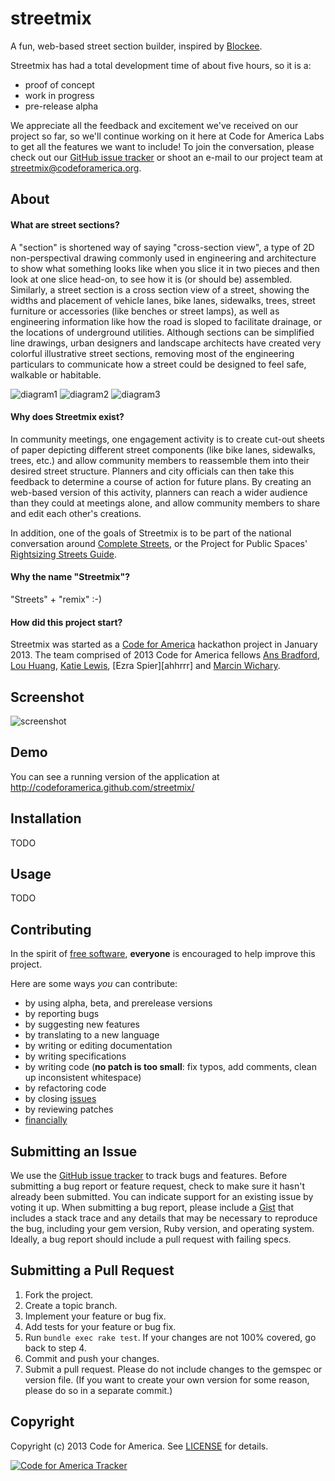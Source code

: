 streetmix
=========

A fun, web-based street section builder, inspired by [Blockee][].

Streetmix has had a total development time of about five hours, so it is a:
* proof of concept
* work in progress
* pre-release alpha

We appreciate all the feedback and excitement we've received on our project so far, so we'll continue working on it here at Code for America Labs to get all the features we want to include! To join the conversation, please check out our [GitHub issue tracker][issues] or shoot an e-mail to our project team at streetmix@codeforamerica.org.

[blockee]: http://blockee.org/

## <a name="about"></a>About

#### What are street sections?

A "section" is shortened way of saying "cross-section view", a type of 2D non-perspectival drawing commonly used in engineering and architecture to show what something looks like when you slice it in two pieces and then look at one slice head-on, to see how it is (or should be) assembled. Similarly, a street section is a cross section view of a street, showing the widths and placement of vehicle lanes, bike lanes, sidewalks, trees, street furniture or accessories (like benches or street lamps), as well as engineering information like how the road is sloped to facilitate drainage, or the locations of underground utilities. Although sections can be simplified line drawings, urban designers and landscape architects have created very colorful illustrative street sections, removing most of the engineering particulars to communicate how a street could be designed to feel safe, walkable or habitable.

![diagram1](https://raw.github.com/codeforamerica/streetmix/master/doc/thumb_section_marketstreet.png "Existing conditions section of Market Street, from the Better Market Street Plan, San Francisco")
![diagram2](https://raw.github.com/codeforamerica/streetmix/master/doc/thumb_section_2ndstreetcycles.png "Proposed one-way cycletrack design of Second Street, from the Great Second Street Plan, San Francisco")
![diagram3](https://raw.github.com/codeforamerica/streetmix/master/doc/thumb_section_illus.jpg "Example of an illustrative section, courtesy of Lou Huang")

#### Why does Streetmix exist?

In community meetings, one engagement activity is to create cut-out sheets of paper depicting different street components (like bike lanes, sidewalks, trees, etc.) and allow community members to reassemble them into their desired street structure. Planners and city officials can then take this feedback to determine a course of action for future plans. By creating an web-based version of this activity, planners can reach a wider audience than they could at meetings alone, and allow community members to share and edit each other's creations.

In addition, one of the goals of Streetmix is to be part of the national conversation around [Complete Streets][completestreets], or the Project for Public Spaces' [Rightsizing Streets Guide][rightsizing].

[completestreets]: http://www.smartgrowthamerica.org/complete-streets/complete-streets-fundamentals
[rightsizing]: http://www.pps.org/reference/rightsizing/

#### Why the name "Streetmix"?

"Streets" + "remix" :-)

#### How did this project start?

Streetmix was started as a [Code for America][cfa] hackathon project in January 2013.  The team comprised of 2013 Code for America fellows [Ans Bradford][ans], [Lou Huang][louh], [Katie Lewis][katie], [Ezra Spier][ahhrrr] and [Marcin Wichary][mwichary].

[cfa]: http://codeforamerica.org/
[ahrrr]: https://github.com/ahhrrr
[louh]: https://github.com/louh
[mwichary]: https://github.com/mwichary
[ans]: https://github.com/anselmbradford
[katie]: https://github.com/katielewis

## <a name="screenshots"></a>Screenshot

![screenshot](https://raw.github.com/codeforamerica/streetmix/master/doc/screenshot.jpg)

## <a name="demo"></a>Demo
You can see a running version of the application at http://codeforamerica.github.com/streetmix/

## <a name="installation"></a>Installation
TODO

## <a name="usage"></a>Usage
TODO

## <a name="contributing"></a>Contributing
In the spirit of [free software][free-sw], **everyone** is encouraged to help
improve this project.

[free-sw]: http://www.fsf.org/licensing/essays/free-sw.html

Here are some ways *you* can contribute:

* by using alpha, beta, and prerelease versions
* by reporting bugs
* by suggesting new features
* by translating to a new language
* by writing or editing documentation
* by writing specifications
* by writing code (**no patch is too small**: fix typos, add comments, clean up
  inconsistent whitespace)
* by refactoring code
* by closing [issues][]
* by reviewing patches
* [financially][]

[issues]: https://github.com/codeforamerica/streetmix/issues
[financially]: https://secure.codeforamerica.org/page/contribute

## <a name="issues"></a>Submitting an Issue
We use the [GitHub issue tracker][issues] to track bugs and features. Before
submitting a bug report or feature request, check to make sure it hasn't
already been submitted. You can indicate support for an existing issue by
voting it up. When submitting a bug report, please include a [Gist][] that
includes a stack trace and any details that may be necessary to reproduce the
bug, including your gem version, Ruby version, and operating system. Ideally, a
bug report should include a pull request with failing specs.

[gist]: https://gist.github.com/

## <a name="pulls"></a>Submitting a Pull Request
1. Fork the project.
2. Create a topic branch.
3. Implement your feature or bug fix.
4. Add tests for your feature or bug fix.
5. Run `bundle exec rake test`. If your changes are not 100% covered, go back
   to step 4.
6. Commit and push your changes.
7. Submit a pull request. Please do not include changes to the gemspec or
   version file. (If you want to create your own version for some reason,
   please do so in a separate commit.)

## <a name="copyright"></a>Copyright
Copyright (c) 2013 Code for America. See [LICENSE][] for details.

[license]: https://github.com/codeforamerica/streetmix/blob/master/LICENSE.md

[![Code for America Tracker](http://stats.codeforamerica.org/codeforamerica/streetmix.png)](http://stats.codeforamerica.org/projects/streetmix)

